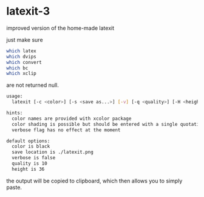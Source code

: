 # latexit-3
improved version of the home-made latexit

just make sure

```bash
which latex
which dvips
which convert
which bc
which xclip
```

are not returned null.

```bash
usage: 
  latexit [-c <color>] [-s <save as...>] [-v] [-q <quality>] [-H <height>] -e "<expression>"

hints:
  color names are provided with xcolor package
  color shading is possible but should be entered with a single quotation: 'green!50!black'
  verbose flag has no effect at the moment

default options:
  color is black
  save location is ./latexit.png
  verbose is false
  quality is 10
  height is 36
```

the output will be copied to clipboard, which then allows you to simply paste.
